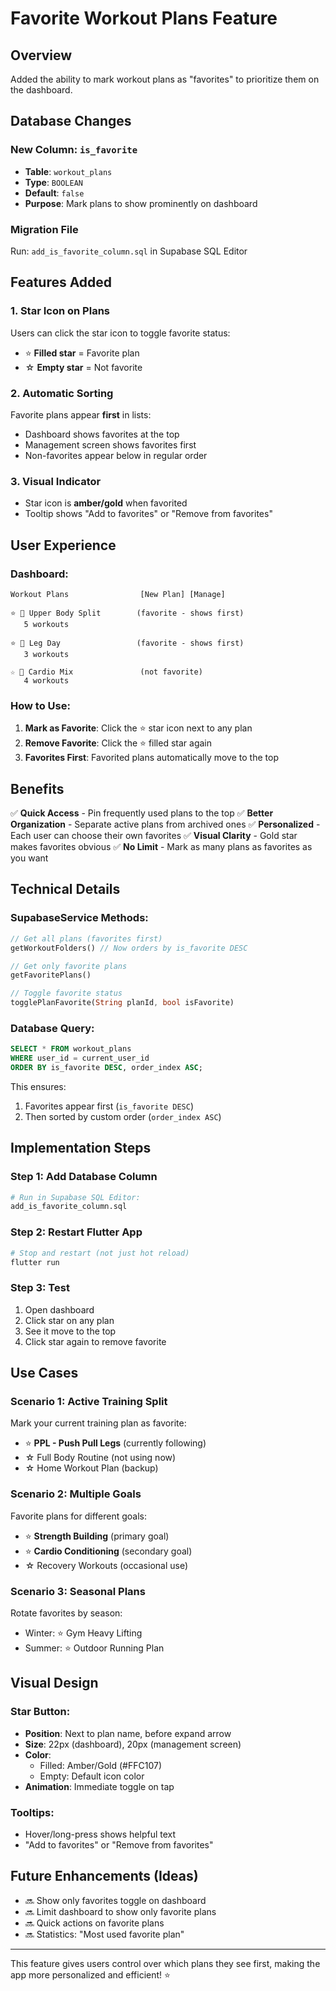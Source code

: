 # Favorite Workout Plans Feature

## Overview
Added the ability to mark workout plans as "favorites" to prioritize them on the dashboard.

## Database Changes

### New Column: `is_favorite`
- **Table**: `workout_plans`
- **Type**: `BOOLEAN`
- **Default**: `false`
- **Purpose**: Mark plans to show prominently on dashboard

### Migration File
Run: `add_is_favorite_column.sql` in Supabase SQL Editor

## Features Added

### 1. Star Icon on Plans
Users can click the star icon to toggle favorite status:
- ⭐ **Filled star** = Favorite plan
- ☆ **Empty star** = Not favorite

### 2. Automatic Sorting
Favorite plans appear **first** in lists:
- Dashboard shows favorites at the top
- Management screen shows favorites first
- Non-favorites appear below in regular order

### 3. Visual Indicator
- Star icon is **amber/gold** when favorited
- Tooltip shows "Add to favorites" or "Remove from favorites"

## User Experience

### Dashboard:
```
Workout Plans                [New Plan] [Manage]

⭐ 📁 Upper Body Split        (favorite - shows first)
   5 workouts

⭐ 📁 Leg Day                 (favorite - shows first)
   3 workouts

☆ 📁 Cardio Mix               (not favorite)
   4 workouts
```

### How to Use:
1. **Mark as Favorite**: Click the ⭐ star icon next to any plan
2. **Remove Favorite**: Click the ⭐ filled star again
3. **Favorites First**: Favorited plans automatically move to the top

## Benefits

✅ **Quick Access** - Pin frequently used plans to the top
✅ **Better Organization** - Separate active plans from archived ones
✅ **Personalized** - Each user can choose their own favorites
✅ **Visual Clarity** - Gold star makes favorites obvious
✅ **No Limit** - Mark as many plans as favorites as you want

## Technical Details

### SupabaseService Methods:
```dart
// Get all plans (favorites first)
getWorkoutFolders() // Now orders by is_favorite DESC

// Get only favorite plans
getFavoritePlans() 

// Toggle favorite status
togglePlanFavorite(String planId, bool isFavorite)
```

### Database Query:
```sql
SELECT * FROM workout_plans
WHERE user_id = current_user_id
ORDER BY is_favorite DESC, order_index ASC;
```

This ensures:
1. Favorites appear first (`is_favorite DESC`)
2. Then sorted by custom order (`order_index ASC`)

## Implementation Steps

### Step 1: Add Database Column
```bash
# Run in Supabase SQL Editor:
add_is_favorite_column.sql
```

### Step 2: Restart Flutter App
```bash
# Stop and restart (not just hot reload)
flutter run
```

### Step 3: Test
1. Open dashboard
2. Click star on any plan
3. See it move to the top
4. Click star again to remove favorite

## Use Cases

### Scenario 1: Active Training Split
Mark your current training plan as favorite:
- ⭐ **PPL - Push Pull Legs** (currently following)
- ☆ Full Body Routine (not using now)
- ☆ Home Workout Plan (backup)

### Scenario 2: Multiple Goals
Favorite plans for different goals:
- ⭐ **Strength Building** (primary goal)
- ⭐ **Cardio Conditioning** (secondary goal)
- ☆ Recovery Workouts (occasional use)

### Scenario 3: Seasonal Plans
Rotate favorites by season:
- Winter: ⭐ Gym Heavy Lifting
- Summer: ⭐ Outdoor Running Plan

## Visual Design

### Star Button:
- **Position**: Next to plan name, before expand arrow
- **Size**: 22px (dashboard), 20px (management screen)
- **Color**: 
  - Filled: Amber/Gold (#FFC107)
  - Empty: Default icon color
- **Animation**: Immediate toggle on tap

### Tooltips:
- Hover/long-press shows helpful text
- "Add to favorites" or "Remove from favorites"

## Future Enhancements (Ideas)

- 🔜 Show only favorites toggle on dashboard
- 🔜 Limit dashboard to show only favorite plans
- 🔜 Quick actions on favorite plans
- 🔜 Statistics: "Most used favorite plan"

---

This feature gives users control over which plans they see first, making the app more personalized and efficient! ⭐
